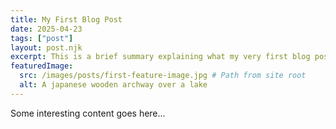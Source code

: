 ```yaml
---
title: My First Blog Post
date: 2025-04-23
tags: ["post"]
layout: post.njk  
excerpt: This is a brief summary explaining what my very first blog post is all about. It's exciting!idhoiuqhdouwyqbdouqwbouydboiqwbdoyibdqwoyiqbwdoywdqbdywobwqdouwbqdoudqwboudwqbwdoqubdquoybuqwydbdqwuybdqwoubdwq
featuredImage:
  src: /images/posts/first-feature-image.jpg # Path from site root
  alt: A japanese wooden archway over a lake
---
```


Some interesting content goes here...